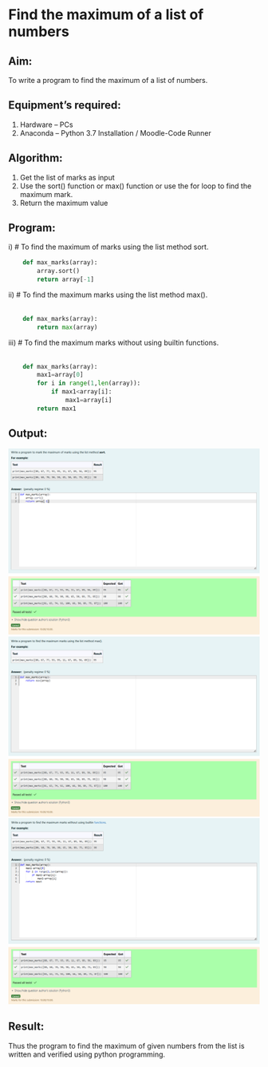 # Find the maximum of a list of numbers
## Aim:
To write a program to find the maximum of a list of numbers.
## Equipment’s required:
1.	Hardware – PCs
2.	Anaconda – Python 3.7 Installation / Moodle-Code Runner
## Algorithm:
1.	Get the list of marks as input
2.	Use the sort() function or max() function or use the for loop to find the maximum mark.
3.	Return the maximum value
## Program:

i)	# To find the maximum of marks using the list method sort.
```Python
    def max_marks(array):
        array.sort()
        return array[-1]


```

ii)	# To find the maximum marks using the list method max().
```Python

    def max_marks(array):
        return max(array)


```

iii) # To find the maximum marks without using builtin functions.
```Python

    def max_marks(array):
        max1=array[0]
        for i in range(1,len(array)):
            if max1<array[i]:
                max1=array[i]
        return max1

```



## Output:
![image1](<Screenshot 2024-11-13 144047.png>)
![image2](<Screenshot 2024-11-13 144057.png>)
![image 3](<Screenshot 2024-11-13 144107.png>)
## Result:
Thus the program to find the maximum of given numbers from the list is written and verified using python programming.
